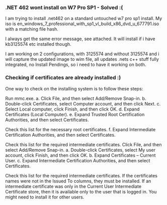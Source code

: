 ### .NET 462 wont install on W7 Pro SP1 - Solved :(

I am trying to install .net462 on a standard untouched w7 pro sp1 install. My iso is en_windows_7_professional_with_sp1_vl_build_x86_dvd_u_677791.iso with a matching file hash.

I always get the same error message, see attached. It will install if i have kb3125574 etc installed though.

I am working on 2 configurations, with 3125574 and without 3125574 and i will capture the updated image to wim file, all updates .nets c++ stuff fully integrated, no Install Pendings, so i need to have it working on both.


### Checking if certificates are already installed :)

One way to check on the installing system is to follow these steps:

Run mmc.exe.
a. Click File, and then select Add/Remove Snap-in.
b. Double-click Certificates, select Computer account, and then click Next.
c. Select Local computer, click Finish, and then click OK.
d. Expand Certificates (Local Computer).
e. Expand Trusted Root Certification Authorities, and then select Certificates.

Check this list for the necessary root certificates.
f. Expand Intermediate Certification Authorities, and then select Certificates.

Check this list for the required intermediate certificates.
Click File, and then select Add/Remove Snap-in.
a. Double-click Certificates, select My user account, click Finish, and then click OK.
b. Expand Certificates – Current User.
c. Expand Intermediate Certification Authorities, and then select Certificates.

Check this list for the required intermediate certificates.
If the certificates names were not in the Issued To columns, they must be installed. If an intermediate certificate was only in the Current User Intermediate Certificate store, then it is available only to the user that is logged in. You might need to install it for other users. 


